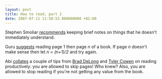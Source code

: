 ```yaml
---
layout: post
title: How to read, part 2
date: 2007-07-11 11:50:53.000000000 +01:00
---
```

Stephen Smoliar <a target="_blank" href="http://therehearsalstudio.blogspot.com/2007/05/reading-what-i-dont-understand.html">recommends</a> keeping brief notes on things that he doesn't immediately understand.

Guru <a target="_blank" href="http://mogadalai.wordpress.com/2007/06/21/howto-read-voraciously/">suggests</a> reading page 1 then page <em>n</em> of a book. If page <em>n</em> doesn't make sense then let <em>n = (n+1)/2</em> and try again.

Abi <a target="_blank" href="http://nanopolitan.blogspot.com/2007/06/reading-lots-of-books.html">collates</a> a couple of tips from <a target="_blank" href="http://en.wikipedia.org/wiki/Brad_DeLong">Brad DeLong</a> and <a target="_blank" href="http://www.marginalrevolution.com/marginalrevolution/2006/12/how_to_read_fas.html">Tyler Cowen</a> on reading productively: you are allowed to skip pages! Who knew? Also, you are allowed to stop reading if you're not getting any value from the book.
